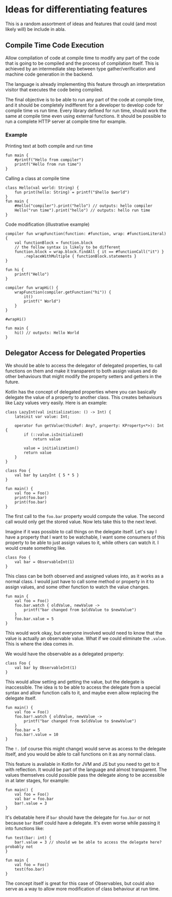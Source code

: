 # Ideas for differentiating features

This is a random assortment of ideas and features that could (and most likely will) be include in abla.

## Compile Time Code Execution

Allow compilation of code at compile time to modify any part of the code that is going to be compiled and the process of compilation itself. This is achieved by an intermediate step between type gather/verification and machine code generation in the backend.

The language is already implementing this feature through an interpretation visitor that executes the code being compiled.

The final objective is to be able to run any part of the code at compile time, and it should be completely indifferent for a developer to develop code for compile time vs run time. Every library defined for run time, should work the same at compile time even using external functions. It should be possible to run a complete HTTP server at compile time for example.

### Example

Printing text at both compile and run time

```
fun main {
    #printf("Hello from compiler")
    printf("Hello from run time")
}
```

Calling a class at compile time
```
class Hello(val world: String) {
    fun print(hello: String) = printf("$hello $world")
}
fun main {
    #Hello("compiler").print("hello") // outputs: hello compiler
    Hello("run time").print("hello") // outputs: hello run time
}
```

Code modification (illustrative example)

```
compiler fun wrapFunction(function: #function, wrap: #functionLiteral) {
    val functionBlock = function.block
    // the follow syntax is likely to be different
    function.block = wrap.block.findAll { it == #functionCall("it") }
        .replaceWithMultiple { functionBlock.statements }
}

fun hi {
    printf("Hello")
}

compiler fun wrapHi() {
    wrapFunction(compiler.getFunction("hi")) {
        it()
        printf(" World")
    }
} 

#wrapHi()

fun main {
    hi() // outputs: Hello World
}
```

## Delegator Access for Delegated Properties

We should be able to access the delegator of delegated properties, to call functions on them and make it transparent to both assign values and do other behaviours that might modify the property setters and getters in the future.

Kotlin has the concept of delegated properties where you can basically delegate the value of a property to another class. This creates behaviours like Lazy values very easily. Here is an example:

```
class LazyInt(val initialization: () -> Int) {
    lateinit var value: Int;
    
    operator fun getValue(thisRef: Any?, property: KProperty<*>): Int {
        if (::value.isInitialized)
            return value
        
        value = initialization()
        return value
    } 
}

class Foo {
    val bar by LazyInt { 5 * 5 }
}

fun main() {
    val foo = Foo()
    print(foo.bar)
    print(foo.bar)
}
```

The first call to the `foo.bar` property would compute the value. The second call would only get the stored value. Now lets take this to the next level.

Imagine if it was possible to call things on the delegate itself. Let's say I have a property that I want to be watchable, I want some consumers of this property to be able to just assign values to it, while others can watch it. I would create something like.

```
class Foo {
    val bar = ObservableInt(1)
}
```

This class can be both observed and assigned values into, as it works as a normal class. I would just have to call some method or property in it to assign values, and some other function to watch the value changes.

```
fun main {
    val foo = Foo()
    foo.bar.watch { oldValue, newValue ->
        printf("bar changed from $oldValue to $newValue")
    }
    foo.bar.value = 5
}
```

This would work okay, but everyone involved would need to know that the value is actually an observable value. What if we could eliminate the `.value`. This is where the idea comes in.

We would have the observable as a delegated property:

```
class Foo {
    val bar by ObservableInt(1)
}
```

This would allow setting and getting the value, but the delegate is inaccessible. The idea is to be able to access the delegate from a special syntax and allow function calls to it, and maybe even allow replacing the delegate itself.

```
fun main() {
    val foo = Foo()
    foo.bar!.watch { oldValue, newValue ->
        printf("bar changed from $oldValue to $newValue")
    }
    foo.bar = 5
    foo.bar!.value = 10
}
```

The `!.` (of course this might change) would serve as access to the delegate itself, and you would be able to call functions on it as any normal class.

This feature is available in Kotlin for JVM and JS but you need to get to it with reflection. It would be part of the language and almost transparent. The values themselves could possible pass the delegate along to be accessible in at later stages, for example:

```
fun main() {
    val foo = Foo()
    val bar = foo.bar
    bar!.value = 3
}
```

It's debatable here if `bar` should have the delegate for `foo.bar` or not because `bar` itself could have a delegate. It's even worse while passing it into functions like:

```
fun test(bar: int) {
    bar!.value = 3 // should we be able to access the delegate here? probably not
}

fun main {
    val foo = Foo()
    test(foo.bar)
}
``` 

The concept itself is great for this case of Observables, but could also serve as a way to allow more modification of class behaviour at run time.
